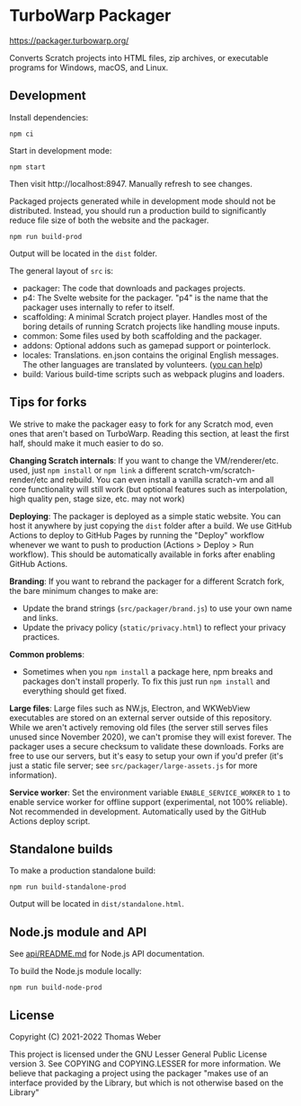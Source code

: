 # TurboWarp Packager

https://packager.turbowarp.org/

Converts Scratch projects into HTML files, zip archives, or executable programs for Windows, macOS, and Linux.

## Development

Install dependencies:

```
npm ci
```

Start in development mode:

```
npm start
```

Then visit http://localhost:8947. Manually refresh to see changes.

Packaged projects generated while in development mode should not be distributed. Instead, you should run a production build to significantly reduce file size of both the website and the packager.

```
npm run build-prod
```

Output will be located in the `dist` folder.

The general layout of `src` is:

 - packager: The code that downloads and packages projects.
 - p4: The Svelte website for the packager. "p4" is the name that the packager uses internally to refer to itself.
 - scaffolding: A minimal Scratch project player. Handles most of the boring details of running Scratch projects like handling mouse inputs.
 - common: Some files used by both scaffolding and the packager.
 - addons: Optional addons such as gamepad support or pointerlock.
 - locales: Translations. en.json contains the original English messages. The other languages are translated by volunteers. ([you can help](https://docs.turbowarp.org/translate))
 - build: Various build-time scripts such as webpack plugins and loaders.

## Tips for forks

We strive to make the packager easy to fork for any Scratch mod, even ones that aren't based on TurboWarp. Reading this section, at least the first half, should make it much easier to do so.

**Changing Scratch internals**: If you want to change the VM/renderer/etc. used, just `npm install` or `npm link` a different scratch-vm/scratch-render/etc and rebuild. You can even install a vanilla scratch-vm and all core functionality will still work (but optional features such as interpolation, high quality pen, stage size, etc. may not work)

**Deploying**: The packager is deployed as a simple static website. You can host it anywhere by just copying the `dist` folder after a build. We use GitHub Actions to deploy to GitHub Pages by running the "Deploy" workflow whenever we want to push to production (Actions > Deploy > Run workflow). This should be automatically available in forks after enabling GitHub Actions.

**Branding**: If you want to rebrand the packager for a different Scratch fork, the bare minimum changes to make are:

 - Update the brand strings (`src/packager/brand.js`) to use your own name and links.
 - Update the privacy policy (`static/privacy.html`) to reflect your privacy practices.

**Common problems**: 

 - Sometimes when you `npm install` a package here, npm breaks and packages don't install properly. To fix this just run `npm install` and everything should get fixed.

**Large files**: Large files such as NW.js, Electron, and WKWebView executables are stored on an external server outside of this repository. While we aren't actively removing old files (the server still serves files unused since November 2020), we can't promise they will exist forever. The packager uses a secure checksum to validate these downloads. Forks are free to use our servers, but it's easy to setup your own if you'd prefer (it's just a static file server; see `src/packager/large-assets.js` for more information).

**Service worker**: Set the environment variable `ENABLE_SERVICE_WORKER` to `1` to enable service worker for offline support (experimental, not 100% reliable). Not recommended in development. Automatically used by the GitHub Actions deploy script.

## Standalone builds

To make a production standalone build:

```
npm run build-standalone-prod
```

Output will be located in `dist/standalone.html`.

## Node.js module and API

See [api/README.md](api/README.md) for Node.js API documentation.

To build the Node.js module locally:

```
npm run build-node-prod
```

## License

<!-- Make sure to also update COPYRIGHT_NOTICE in src/packager/brand.js -->

Copyright (C) 2021-2022 Thomas Weber

This project is licensed under the GNU Lesser General Public License version 3. See COPYING and COPYING.LESSER for more information. We believe that packaging a project using the packager "makes use of an interface provided by the Library, but which is not otherwise based on the Library"
